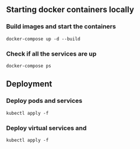 ## Starting docker containers locally

### Build images and start the containers

```
docker-compose up -d --build
```

### Check if all the services are up

```
docker-compose ps
```

## Deployment

### Deploy pods and services
```
kubectl apply -f 
```

### Deploy virtual services and 

```
kubectl apply -f
```


